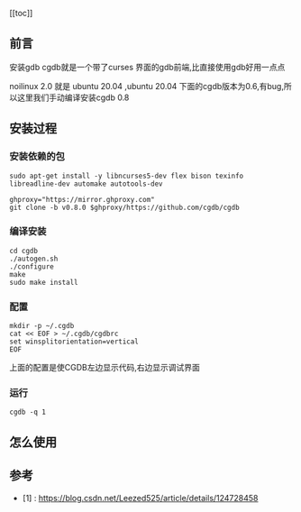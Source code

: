 
[[toc]]

## 前言

安装gdb
cgdb就是一个带了curses 界面的gdb前端,比直接使用gdb好用一点点

noilinux 2.0 就是 ubuntu 20.04 ,ubuntu 20.04 下面的cgdb版本为0.6,有bug,所以这里我们手动编译安装cgdb 0.8

## 安装过程

### 安装依赖的包
```
sudo apt-get install -y libncurses5-dev flex bison texinfo libreadline-dev automake autotools-dev
```
```
ghproxy="https://mirror.ghproxy.com"
git clone -b v0.8.0 $ghproxy/https://github.com/cgdb/cgdb
```
### 编译安装
```
cd cgdb
./autogen.sh
./configure
make
sudo make install
```

### 配置

```
mkdir -p ~/.cgdb
cat << EOF > ~/.cgdb/cgdbrc
set winsplitorientation=vertical
EOF
```

上面的配置是使CGDB左边显示代码,右边显示调试界面


### 运行

```
cgdb -q 1
```

## 怎么使用

## 参考

- [1] : https://blog.csdn.net/Leezed525/article/details/124728458

